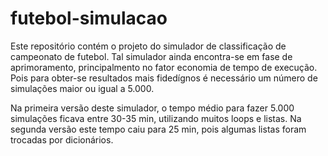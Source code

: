 # futebol-simulacao
Este repositório contém o projeto do simulador de classificação de campeonato de futebol. Tal simulador ainda encontra-se em fase de aprimoramento, principalmento no fator economia de tempo de execução. Pois para obter-se resultados mais fidedígnos é necessário um número de simulações maior ou igual a 5.000.

Na primeira versão deste simulador, o tempo médio para fazer 5.000 simulações ficava entre 30-35 min, utilizando muitos loops e listas. Na segunda versão este tempo caiu para 25 min, pois algumas listas foram trocadas por dicionários. 
